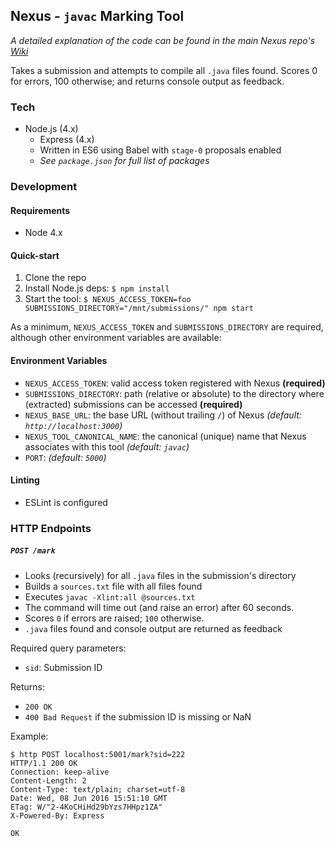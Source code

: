 ## Nexus - `javac` Marking Tool
_A detailed explanation of the code can be found in the main Nexus repo's [Wiki](https://github.kcl.ac.uk/sam/nexus/wiki)_

Takes a submission and attempts to compile all `.java` files found. Scores 0 for errors, 100 otherwise; and returns console output as feedback.

### Tech
- Node.js (4.x)
  - Express (4.x)
  - Written in ES6 using Babel with `stage-0` proposals enabled
  - _See `package.json` for full list of packages_

### Development
#### Requirements
- Node 4.x

#### Quick-start
1. Clone the repo
2. Install Node.js deps: `$ npm install`
3. Start the tool: `$ NEXUS_ACCESS_TOKEN=foo SUBMISSIONS_DIRECTORY="/mnt/submissions/" npm start`

As a minimum, `NEXUS_ACCESS_TOKEN` and `SUBMISSIONS_DIRECTORY` are required, although other environment variables are available:

#### Environment Variables
- `NEXUS_ACCESS_TOKEN`: valid access token registered with Nexus **(required)**
- `SUBMISSIONS_DIRECTORY`: path (relative or absolute) to the directory where (extracted) submissions can be accessed **(required)**
- `NEXUS_BASE_URL`: the base URL (without trailing `/`) of Nexus  _(default: `http://localhost:3000`)_
- `NEXUS_TOOL_CANONICAL_NAME`: the canonical (unique) name that Nexus associates with this tool _(default: `javac`)_
- `PORT`: _(default: `5000`)_

#### Linting
- ESLint is configured

### HTTP Endpoints
##### `POST /mark`
- Looks (recursively) for all `.java` files in the submission's directory
- Builds a `sources.txt` file with all files found
- Executes `javac -Xlint:all @sources.txt`
- The command will time out (and raise an error) after 60 seconds.
- Scores `0` if errors are raised; `100` otherwise.
- `.java` files found and console output are returned as feedback

Required query parameters:
- `sid`: Submission ID

Returns:
- `200 OK`
- `400 Bad Request` if the submission ID is missing or NaN

Example:

```
$ http POST localhost:5001/mark?sid=222                                   
HTTP/1.1 200 OK
Connection: keep-alive
Content-Length: 2
Content-Type: text/plain; charset=utf-8
Date: Wed, 08 Jun 2016 15:51:10 GMT
ETag: W/"2-4KoCHiHd29bYzs7HHpz1ZA"
X-Powered-By: Express

OK
```
